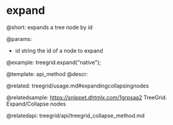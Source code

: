 expand
=============

@short: expands a tree node by id


@params:
- id	string		the id of a node to expand




@example:
treegrid.expand("native");


@template: api_method
@descr:

@related: treegrid/usage.md#expandingcollapsingnodes

@relatedsample: https://snippet.dhtmlx.com/1grpsaa2	TreeGrid. Expand/Collapse nodes

@relatedapi:
treegrid/api/treegrid_collapse_method.md

